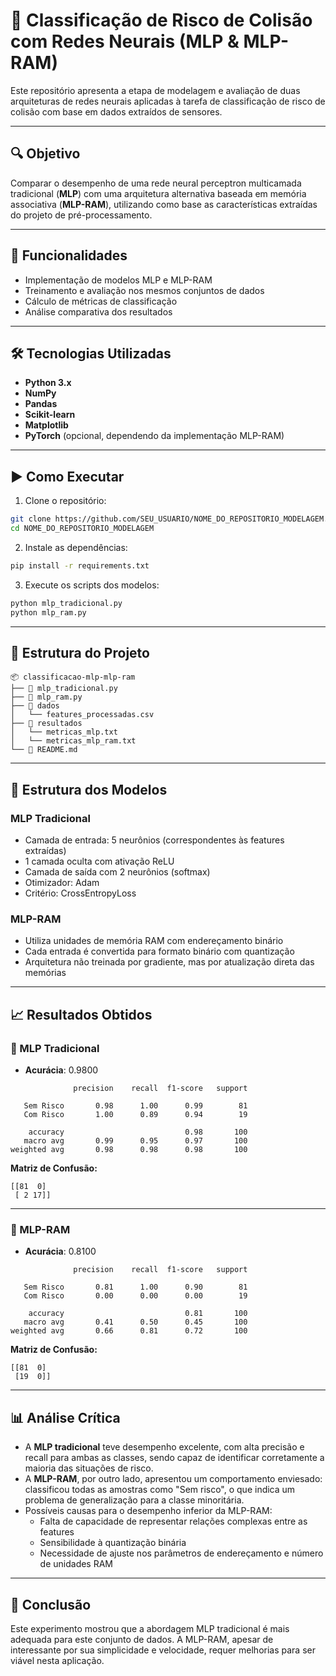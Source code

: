 
# 🤖 Classificação de Risco de Colisão com Redes Neurais (MLP & MLP-RAM)

Este repositório apresenta a etapa de modelagem e avaliação de duas arquiteturas de redes neurais aplicadas à tarefa de classificação de risco de colisão com base em dados extraídos de sensores.

---

## 🔍 Objetivo

Comparar o desempenho de uma rede neural perceptron multicamada tradicional (**MLP**) com uma arquitetura alternativa baseada em memória associativa (**MLP-RAM**), utilizando como base as características extraídas do projeto de pré-processamento.

---

## 📌 Funcionalidades

- Implementação de modelos MLP e MLP-RAM
- Treinamento e avaliação nos mesmos conjuntos de dados
- Cálculo de métricas de classificação
- Análise comparativa dos resultados

---

## 🛠 Tecnologias Utilizadas

- **Python 3.x**  
- **NumPy**  
- **Pandas**  
- **Scikit-learn**  
- **Matplotlib**  
- **PyTorch** (opcional, dependendo da implementação MLP-RAM)

---

## ▶️ Como Executar

1. Clone o repositório:
```bash
git clone https://github.com/SEU_USUARIO/NOME_DO_REPOSITORIO_MODELAGEM.git
cd NOME_DO_REPOSITORIO_MODELAGEM
```

2. Instale as dependências:
```bash
pip install -r requirements.txt
```

3. Execute os scripts dos modelos:
```bash
python mlp_tradicional.py
python mlp_ram.py
```

---

## 📁 Estrutura do Projeto

```
📦 classificacao-mlp-mlp-ram
├── 📜 mlp_tradicional.py
├── 📜 mlp_ram.py
├── 📁 dados
│   └── features_processadas.csv
├── 📁 resultados
│   └── metricas_mlp.txt
│   └── metricas_mlp_ram.txt
└── 📄 README.md
```

---

## 🧠 Estrutura dos Modelos

### MLP Tradicional

- Camada de entrada: 5 neurônios (correspondentes às features extraídas)
- 1 camada oculta com ativação ReLU
- Camada de saída com 2 neurônios (softmax)
- Otimizador: Adam
- Critério: CrossEntropyLoss

### MLP-RAM

- Utiliza unidades de memória RAM com endereçamento binário
- Cada entrada é convertida para formato binário com quantização
- Arquitetura não treinada por gradiente, mas por atualização direta das memórias

---

## 📈 Resultados Obtidos

### 🔸 MLP Tradicional

- **Acurácia**: 0.9800

```
              precision    recall  f1-score   support

   Sem Risco       0.98      1.00      0.99        81
   Com Risco       1.00      0.89      0.94        19

    accuracy                           0.98       100
   macro avg       0.99      0.95      0.97       100
weighted avg       0.98      0.98      0.98       100
```

**Matriz de Confusão:**
```
[[81  0]
 [ 2 17]]
```

---

### 🔹 MLP-RAM

- **Acurácia**: 0.8100

```
              precision    recall  f1-score   support

   Sem Risco       0.81      1.00      0.90        81
   Com Risco       0.00      0.00      0.00        19

    accuracy                           0.81       100
   macro avg       0.41      0.50      0.45       100
weighted avg       0.66      0.81      0.72       100
```

**Matriz de Confusão:**
```
[[81  0]
 [19  0]]
```

---

## 📊 Análise Crítica

- A **MLP tradicional** teve desempenho excelente, com alta precisão e recall para ambas as classes, sendo capaz de identificar corretamente a maioria das situações de risco.
- A **MLP-RAM**, por outro lado, apresentou um comportamento enviesado: classificou todas as amostras como "Sem risco", o que indica um problema de generalização para a classe minoritária.
- Possíveis causas para o desempenho inferior da MLP-RAM:
  - Falta de capacidade de representar relações complexas entre as features
  - Sensibilidade à quantização binária
  - Necessidade de ajuste nos parâmetros de endereçamento e número de unidades RAM

---

## 📎 Conclusão

Este experimento mostrou que a abordagem MLP tradicional é mais adequada para este conjunto de dados. A MLP-RAM, apesar de interessante por sua simplicidade e velocidade, requer melhorias para ser viável nesta aplicação.

